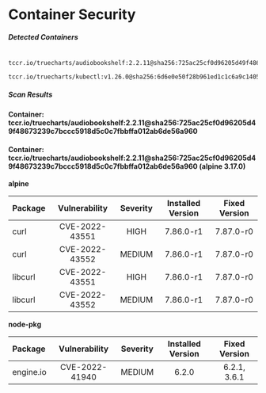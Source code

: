 # Container Security

##### Detected Containers

          tccr.io/truecharts/audiobookshelf:2.2.11@sha256:725ac25cf0d96205d49f48673239c7bccc5918d5c0c7fbbffa012ab6de56a960
          tccr.io/truecharts/kubectl:v1.26.0@sha256:6d6e0e50f28b961ed1c1c6a9c140553238641591fbdc9ac7c1a348636f78c552

##### Scan Results

**Container: tccr.io/truecharts/audiobookshelf:2.2.11@sha256:725ac25cf0d96205d49f48673239c7bccc5918d5c0c7fbbffa012ab6de56a960**

#### Container: tccr.io/truecharts/audiobookshelf:2.2.11@sha256:725ac25cf0d96205d49f48673239c7bccc5918d5c0c7fbbffa012ab6de56a960 (alpine 3.17.0)
    

**alpine**

      
| Package         |    Vulnerability   |   Severity  |  Installed Version | Fixed Version |
|:----------------|:------------------:|:-----------:|:------------------:|:-------------:|
| curl         |    CVE-2022-43551   |   HIGH  |  7.86.0-r1 | 7.87.0-r0 |
| curl         |    CVE-2022-43552   |   MEDIUM  |  7.86.0-r1 | 7.87.0-r0 |
| libcurl         |    CVE-2022-43551   |   HIGH  |  7.86.0-r1 | 7.87.0-r0 |
| libcurl         |    CVE-2022-43552   |   MEDIUM  |  7.86.0-r1 | 7.87.0-r0 |

**node-pkg**

      
| Package         |    Vulnerability   |   Severity  |  Installed Version | Fixed Version |
|:----------------|:------------------:|:-----------:|:------------------:|:-------------:|
| engine.io         |    CVE-2022-41940   |   MEDIUM  |  6.2.0 | 6.2.1, 3.6.1 |

